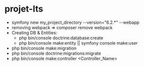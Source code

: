 # projet-lts

- symfony new my_project_directory --version="6.2.\*" --webapp
- removing webpack => composer remove webpack
- Creating DB & Entities:
    - php bin/console doctrine:database:create
    - php bin/console make:entity || symfony console make:user
- php bin/console make:migration
- php bin/console doctrine:migrations:migrate
- php bin/console make:controller <Controller_Name>
